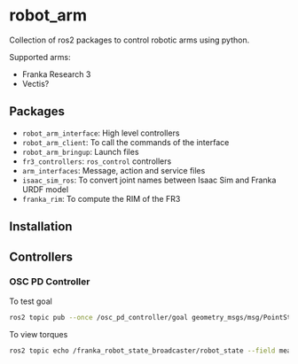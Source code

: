 # robot_arm
Collection of ros2 packages to control robotic arms using python.

Supported arms:
- Franka Research 3
- Vectis?


## Packages
- `robot_arm_interface`: High level controllers
- `robot_arm_client`: To call the commands of the interface
- `robot_arm_bringup`: Launch files
- `fr3_controllers`: `ros_control` controllers 
- `arm_interfaces`: Message, action and service files
- `isaac_sim_ros`: To convert joint names between Isaac Sim and Franka URDF model
- `franka_rim`: To compute the RIM of the FR3

## Installation




## Controllers
### OSC PD Controller
To test goal
```bash
ros2 topic pub --once /osc_pd_controller/goal geometry_msgs/msg/PointStamped "{point: {x: 0.309, y: 0.0, z: 0.488}}"
```

To view torques
```bash
ros2 topic echo /franka_robot_state_broadcaster/robot_state --field measured_joint_state.effort
```